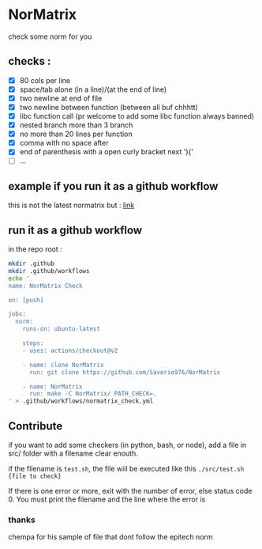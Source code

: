# NorMatrix
check some norm for you

## checks :

- [x] 80 cols per line
- [x] space/tab alone (in a line)/(at the end of line)
- [x] two newline at end of file
- [x] two newline between function (between all buf chhhtt)
- [x] libc function call (pr welcome to add some libc function always banned)
- [x] nested branch more than 3 branch
- [x] no more than 20 lines per function
- [x] comma with no space after
- [x] end of parenthesis with a open curly bracket next '){'
- [ ] ...

## example if you run it as a github workflow
this is not the latest normatrix but :
[link](https://github.com/Saverio976/NorMatrix/runs/4675702867?check_suite_focus=true)

## run it as a github workflow
in the repo root :
```bash
mkdir .github
mkdir .github/workflows
echo '
name: NorMatrix Check

on: [push]

jobs:
  norm:
    runs-on: ubuntu-latest

    steps:
    - uses: actions/checkout@v2

    - name: clone NorMatrix
      run: git clone https://github.com/Saverio976/NorMatrix

    - name: NorMatrix
      run: make -C NorMatrix/ PATH_CHECK=.
' > .github/workflows/normatrix_check.yml
```

## Contribute
if you want to add some checkers (in python, bash, or node),
add a file in src/ folder with a filename clear enouth.

if the filename is `test.sh`, the file wiil be executed like this `./src/test.sh {file to check}`

If there is one error or more, exit with the number of error, else 
status code 0. You must print the filename and the line where the error is

### thanks

chempa for his sample of file that dont follow the epitech norm
